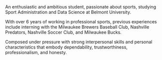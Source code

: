 ##
An enthusiastic and ambitious student, passionate about sports, studying Sport Administration and Data Science at Belmont University. 

With over 6 years of working in professional sports, previous experiences include interning with the Milwaukee Brewers Baseball Club, Nashville Predators, Nashville Soccer Club, and Milwaukee Bucks. 

Composed under pressure with strong interpersonal skills and personal characteristics that embody dependability, trustworthiness, professionalism, and honesty.

<!--
**kathryn-quinn/kathryn-quinn** is a ✨ _special_ ✨ repository because its `README.md` (this file) appears on your GitHub profile.

Here are some ideas to get you started:

- 🔭 I’m currently working on ...
- 🌱 I’m currently learning ...
- 👯 I’m looking to collaborate on ...
- 🤔 I’m looking for help with ...
- 💬 Ask me about ...
- 📫 How to reach me: ...
- 😄 Pronouns: ...
- ⚡ Fun fact: ...
-->

